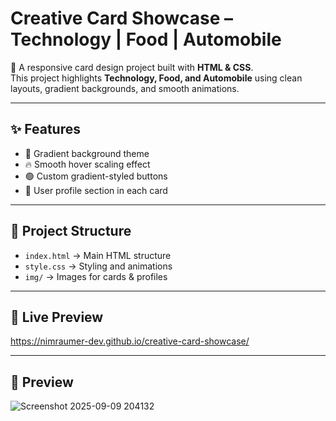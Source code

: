 # Creative Card Showcase – Technology | Food | Automobile  

🚀 A responsive card design project built with **HTML & CSS**.  
This project highlights **Technology, Food, and Automobile** using clean layouts, gradient backgrounds, and smooth animations.  

---

## ✨ Features
- 🎨 Gradient background theme  
- 🔥 Smooth hover scaling effect  
- 🟢 Custom gradient-styled buttons  
- 👤 User profile section in each card  

---

## 📂 Project Structure
- `index.html` → Main HTML structure  
- `style.css` → Styling and animations  
- `img/` → Images for cards & profiles  

---

## 🔗 Live Preview
 https://nimraumer-dev.github.io/creative-card-showcase/ 

---

## 📸 Preview
![Screenshot 2025-09-09 204132](https://github.com/user-attachments/assets/dcac0164-cf91-48c5-8bc9-28a447e3c831)

